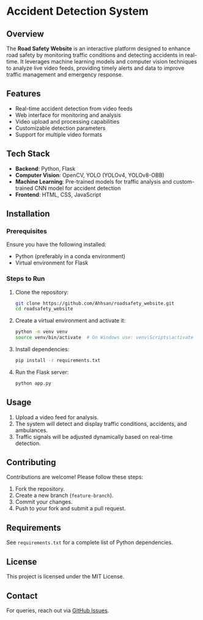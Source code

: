 # Accident Detection System

## Overview
The **Road Safety Website** is an interactive platform designed to enhance road safety by monitoring traffic conditions and detecting accidents in real-time. It leverages machine learning models and computer vision techniques to analyze live video feeds, providing timely alerts and data to improve traffic management and emergency response.

## Features
- Real-time accident detection from video feeds
- Web interface for monitoring and analysis
- Video upload and processing capabilities
- Customizable detection parameters
- Support for multiple video formats

## Tech Stack
- **Backend**: Python, Flask
- **Computer Vision**: OpenCV, YOLO (YOLOv4, YOLOv8-OBB)
- **Machine Learning**: Pre-trained models for traffic analysis and custom-trained CNN model for accident detection
- **Frontend**: HTML, CSS, JavaScript

## Installation
### Prerequisites
Ensure you have the following installed:
- Python (preferably in a conda environment)
- Virtual environment for Flask

### Steps to Run

1. Clone the repository:
   ```sh
   git clone https://github.com/Ahhsan/roadsafety_website.git
   cd roadsafety_website
   ```
2. Create a virtual environment and activate it:
   ```sh
   python -m venv venv
   source venv/bin/activate  # On Windows use: venv\Scripts\activate
   ```
3. Install dependencies:
   ```sh
   pip install -r requirements.txt
   ```
4. Run the Flask server:
   ```sh
   python app.py
   ```



## Usage
1. Upload a video feed for analysis.
2. The system will detect and display traffic conditions, accidents, and ambulances.
3. Traffic signals will be adjusted dynamically based on real-time detection.

## Contributing
Contributions are welcome! Please follow these steps:
1. Fork the repository.
2. Create a new branch (`feature-branch`).
3. Commit your changes.
4. Push to your fork and submit a pull request.

## Requirements
See `requirements.txt` for a complete list of Python dependencies.

## License
This project is licensed under the MIT License.

## Contact
For queries, reach out via [GitHub Issues](https://github.com/Ahhsan/roadsafety_website/issues).


